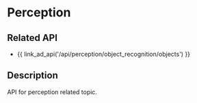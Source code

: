 # Perception

## Related API

- {{ link_ad_api('/api/perception/object_recognition/objects') }}

## Description

API for perception related topic.
